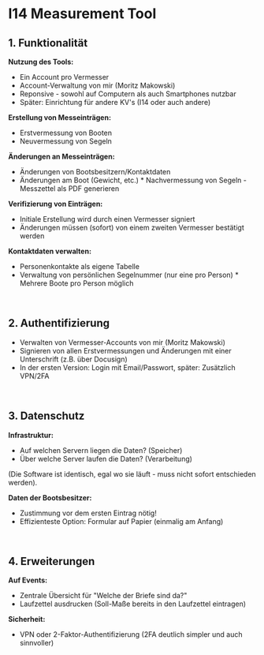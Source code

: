# I14 Measurement Tool

## 1. Funktionalität

**Nutzung des Tools:**

-   Ein Account pro Vermesser
-   Account-Verwaltung von mir (Moritz Makowski)
-   Reponsive - sowohl auf Computern als auch Smartphones nutzbar
-   Später: Einrichtung für andere KV's (I14 oder auch andere)

**Erstellung von Messeinträgen:**

-   Erstvermessung von Booten
-   Neuvermessung von Segeln

**Änderungen an Messeinträgen:**

-   Änderungen von Bootsbesitzern/Kontaktdaten
-   Änderungen am Boot (Gewicht, etc.) \* Nachvermessung von Segeln - Messzettel als PDF generieren

**Verifizierung von Einträgen:**

-   Initiale Erstellung wird durch einen Vermesser signiert
-   Änderungen müssen (sofort) von einem zweiten Vermesser bestätigt werden

**Kontaktdaten verwalten:**

-   Personenkontakte als eigene Tabelle
-   Verwaltung von persönlichen Segelnummer (nur eine pro Person) \* Mehrere Boote pro Person möglich

<br/>

## 2. Authentifizierung

-   Verwalten von Vermesser-Accounts von mir (Moritz Makowski)
-   Signieren von allen Erstvermessungen und Änderungen mit einer Unterschrift (z.B. über Docusign)
-   In der ersten Version: Login mit Email/Passwort, später: Zusätzlich VPN/2FA

<br/>

## 3. Datenschutz

**Infrastruktur:**

-   Auf welchen Servern liegen die Daten? (Speicher)
-   Über welche Server laufen die Daten? (Verarbeitung)

(Die Software ist identisch, egal wo sie läuft - muss nicht sofort entschieden werden).

**Daten der Bootsbesitzer:**

-   Zustimmung vor dem ersten Eintrag nötig!
-   Effizienteste Option: Formular auf Papier (einmalig am Anfang)

<br/>

## 4. Erweiterungen

**Auf Events:**

-   Zentrale Übersicht für "Welche der Briefe sind da?"
-   Laufzettel ausdrucken (Soll-Maße bereits in den Laufzettel eintragen)

**Sicherheit:**

-   VPN oder 2-Faktor-Authentifizierung (2FA deutlich simpler und auch sinnvoller)

